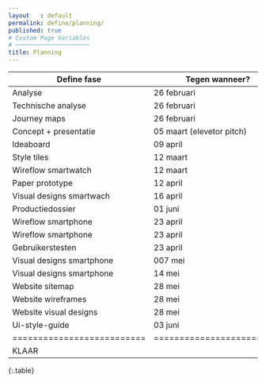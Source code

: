 ```yaml
---
layout   : default
permalink: define/planning/
published: true
# Custom Page Variables
# ─────────────────────
title: Planning
---
```

 
Define fase               | Tegen wanneer?          | Wie?                                   |
----------------------    |-------------------------|----------------------------------------|
Analyse                   | 26 februari             |Samen                                   |
Technische analyse        | 26 februari             |Mathilde smartwatch, Marthe smartphone  |
Journey maps              | 26 februari             |Elk een apart                           |
Concept + presentatie     | 05 maart (elevetor pitch)|Samen                                   |
Ideaboard                 | 09 april                 |Samen ideeën opgedaan                   |
Style tiles               | 12 maart                |Elk een, en dan eentje samen.           |
Wireflow smartwatch       | 12 maart                |Samen op papier, Marthe: in illustrator |
Paper prototype           | 12 april                |Elk een test                            |
Visual designs smartwach  | 16 april                |Mathilde: maken in Adobe XD             |                              
Productiedossier          | 01 juni                  |Samen                                   |
Wireflow smartphone       | 23 april                |Marthe: de ticketaankoop                |
Wireflow smartphone       | 23 april                |Mathilde: nummer invoeren en extra's    |
Gebruikerstesten          | 23 april                |Elk een, en dan eentje samen            |
Visual designs smartphone | 007 mei                   |Marthe: maken in Adobe XD               |
Visual designs smartphone | 14 mei                  |Mathilde: feedback toepassen            |
Website sitemap           | 28 mei                  |Samen                                   |
Website wireframes        | 28 mei                  |Mathilde                                |
Website visual designs    | 28 mei                  |Marthe                                  |
Ui-style-guide            | 03 juni                 |Samen                                   |
==========================|=========================|=========================================|
KLAAR                     |                         |                                         |
{:.table}



